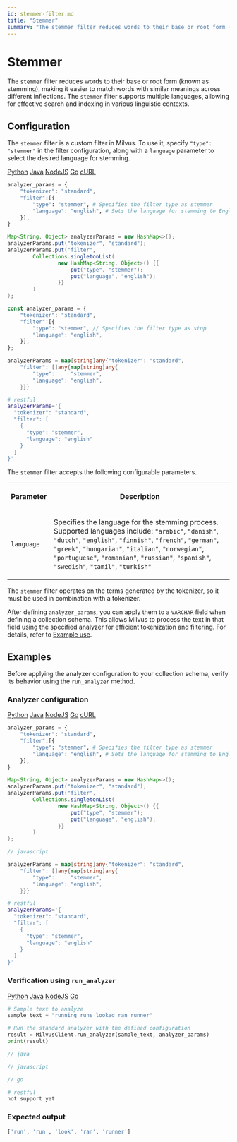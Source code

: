 ```yaml
---
id: stemmer-filter.md
title: "Stemmer"
summary: "The stemmer filter reduces words to their base or root form (known as stemming), making it easier to match words with similar meanings across different inflections. The stemmer filter supports multiple languages, allowing for effective search and indexing in various linguistic contexts."
---
```


# Stemmer

The `stemmer` filter reduces words to their base or root form (known as stemming), making it easier to match words with similar meanings across different inflections. The `stemmer` filter supports multiple languages, allowing for effective search and indexing in various linguistic contexts.

## Configuration

The `stemmer` filter is a custom filter in Milvus. To use it, specify `"type": "stemmer"` in the filter configuration, along with a `language` parameter to select the desired language for stemming.

<div class="multipleCode">
    <a href="#python">Python</a>
    <a href="#java">Java</a>
    <a href="#javascript">NodeJS</a>
    <a href="#go">Go</a>
    <a href="#bash">cURL</a>
</div>

```python
analyzer_params = {
    "tokenizer": "standard",
    "filter":[{
        "type": "stemmer", # Specifies the filter type as stemmer
        "language": "english", # Sets the language for stemming to English
    }],
}
```

```java
Map<String, Object> analyzerParams = new HashMap<>();
analyzerParams.put("tokenizer", "standard");
analyzerParams.put("filter",
        Collections.singletonList(
                new HashMap<String, Object>() {{
                    put("type", "stemmer");
                    put("language", "english");
                }}
        )
);
```

```javascript
const analyzer_params = {
    "tokenizer": "standard",
    "filter":[{
        "type": "stemmer", // Specifies the filter type as stop
        "language": "english", 
    }],
};
```

```go
analyzerParams = map[string]any{"tokenizer": "standard",
    "filter": []any{map[string]any{
        "type":     "stemmer",
        "language": "english",
    }}}
```

```bash
# restful
analyzerParams='{
  "tokenizer": "standard",
  "filter": [
    {
      "type": "stemmer",
      "language": "english"
    }
  ]
}'

```

The `stemmer` filter accepts the following configurable parameters.

<table>
   <tr>
     <th><p>Parameter</p></th>
     <th><p>Description</p></th>
   </tr>
   <tr>
     <td><p><code>language</code></p></td>
     <td><p>Specifies the language for the stemming process. Supported languages include: <code>"arabic"</code>, <code>"danish"</code>, <code>"dutch"</code>, <code>"english"</code>, <code>"finnish"</code>, <code>"french"</code>, <code>"german"</code>, <code>"greek"</code>, <code>"hungarian"</code>, <code>"italian"</code>, <code>"norwegian"</code>, <code>"portuguese"</code>, <code>"romanian"</code>, <code>"russian"</code>, <code>"spanish"</code>, <code>"swedish"</code>, <code>"tamil"</code>, <code>"turkish"</code></p></td>
   </tr>
</table>

The `stemmer` filter operates on the terms generated by the tokenizer, so it must be used in combination with a tokenizer.

After defining `analyzer_params`, you can apply them to a `VARCHAR` field when defining a collection schema. This allows Milvus to process the text in that field using the specified analyzer for efficient tokenization and filtering. For details, refer to [Example use](analyzer-overview.md#Example-use).

## Examples

Before applying the analyzer configuration to your collection schema, verify its behavior using the `run_analyzer` method.

### Analyzer configuration

<div class="multipleCode">
    <a href="#python">Python</a>
    <a href="#java">Java</a>
    <a href="#javascript">NodeJS</a>
    <a href="#go">Go</a>
    <a href="#bash">cURL</a>
</div>

```python
analyzer_params = {
    "tokenizer": "standard",
    "filter":[{
        "type": "stemmer", # Specifies the filter type as stemmer
        "language": "english", # Sets the language for stemming to English
    }],
}
```

```java
Map<String, Object> analyzerParams = new HashMap<>();
analyzerParams.put("tokenizer", "standard");
analyzerParams.put("filter",
        Collections.singletonList(
                new HashMap<String, Object>() {{
                    put("type", "stemmer");
                    put("language", "english");
                }}
        )
);
```

```javascript
// javascript
```

```go
analyzerParams = map[string]any{"tokenizer": "standard",
    "filter": []any{map[string]any{
        "type":     "stemmer",
        "language": "english",
    }}}
```

```bash
# restful
analyzerParams='{
  "tokenizer": "standard",
  "filter": [
    {
      "type": "stemmer",
      "language": "english"
    }
  ]
}'

```

### Verification using `run_analyzer`

<div class="multipleCode">
    <a href="#python">Python</a>
    <a href="#java">Java</a>
    <a href="#javascript">NodeJS</a>
    <a href="#go">Go</a>
</div>

```python
# Sample text to analyze
sample_text = "running runs looked ran runner"

# Run the standard analyzer with the defined configuration
result = MilvusClient.run_analyzer(sample_text, analyzer_params)
print(result)
```

```java
// java
```

```javascript
// javascript
```

```go
// go
```

```bash
# restful
not support yet
```

### Expected output

```python
['run', 'run', 'look', 'ran', 'runner']
```

